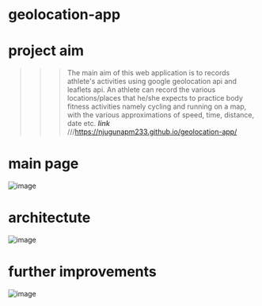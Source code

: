 # geolocation-app

# project aim
>>>The main aim of this web application is to records athlete's activities using google geolocation api and leaflets api.
>>>An athlete can record the various locations/places that he/she expects to practice body fitness activities namely cycling and running on a map, with the various approximations of speed, time, distance, date etc.
***link***
///https://njugunapm233.github.io/geolocation-app/

# main page
![image](https://user-images.githubusercontent.com/44283776/127511075-00463b70-4f4d-4536-a9e4-e0b6b464770a.png)

# architectute
![image](https://user-images.githubusercontent.com/44283776/127511344-12ec1a32-cd03-4fae-9c5d-d04a04b4612c.png)

# further improvements
![image](https://user-images.githubusercontent.com/44283776/127511616-9281704a-af0e-42fd-afbe-d9c78b1506b8.png)

